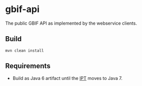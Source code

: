 # gbif-api

The public GBIF API as implemented by the webservice clients.

## Build
```
mvn clean install
```

## Requirements
 * Build as Java 6 artifact until the [IPT](https://github.com/gbif/ipt) moves to Java 7.
